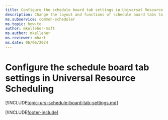 ```yaml
---
title: Configure the schedule board tab settings in Universal Resource Scheduling
description: Change the layout and functions of schedule board tabs to meet your business needs.
ms.subservice: common-scheduler
ms.topic: how-to
author: mkelleher-msft
ms.author: mkelleher
ms.reviewer: mhart
ms.date: 06/06/2024
---
```


# Configure the schedule board tab settings in Universal Resource Scheduling

[!INCLUDE[topic-urs-schedule-board-tab-settings.md](../shared/urs/schedule-board-tab-settings.md)]


[!INCLUDE[footer-include](../includes/footer-banner.md)]

